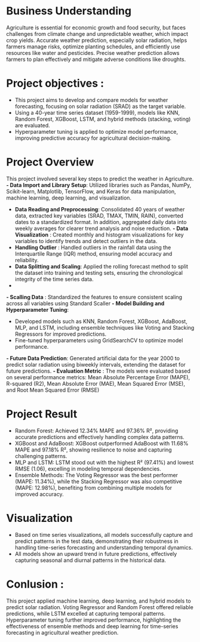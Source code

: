 # Business Understanding
Agriculture is essential for economic growth and food security, but faces challenges from climate change and unpredictable weather, which impact crop yields. Accurate weather prediction, especially solar radiation, helps farmers manage risks, optimize planting schedules, and efficiently use resources like water and pesticides. Precise weather prediction allows farmers to plan effectively and mitigate adverse conditions like droughts.

# Project objectives :
- This project aims to develop and compare models for weather forecasting, focusing on solar radiation (SRAD) as the target variable.
- Using a 40-year time series dataset (1959-1999), models like KNN, Random Forest, XGBoost, LSTM, and hybrid methods (stacking, voting) are evaluated.
- Hyperparameter tuning is applied to optimize model performance, improving predictive accuracy for agricultural decision-making.

# Project Overview 
This project involved several key steps to predict the weather in Agriculture. 
**- Data Import and Library Setup**: Utilized libraries such as Pandas, NumPy, Scikit-learn, Matplotlib, TensorFlow, and Keras for data manipulation, machine learning, deep learning, and visualization.
- **Data Reading and Preprocessing**: Consolidated 40 years of weather data, extracted key variables (SRAD, TMAX, TMIN, RAIN), converted dates to a standardized format. In addition, aggregated daily data into weekly averages for clearer trend analysis and noise reduction.
**- Data Visualization** : Created monthly and histogram visualizations for key variables to identify trends and detect outliers in the data.
- **Handling Outlier** : Handled outliers in the rainfall data using the Interquartile Range (IQR) method, ensuring model accuracy and reliability.
- **Data Splitting and Scaling**: Applied the rolling forecast method to split the dataset into training and testing sets, ensuring the chronological integrity of the time series data.
- 
**- Scalling Data** : Standardized the features to ensure consistent scaling across all variables using Standard Scaller
**- Model Building and Hyperparameter Tuning**:
  - Developed models such as KNN, Random Forest, XGBoost, AdaBoost, MLP, and LSTM, including ensemble techniques like Voting and Stacking Regressors for improved predictions.
  - Fine-tuned hyperparameters using GridSearchCV to optimize model performance.
    
**- Future Data Prediction**: Generated artificial data for the year 2000 to predict solar radiation using biweekly intervals, extending the dataset for future predictions.
**- Evaluation Metric** : The models were evaluated based on several performance metrics: Mean Absolute Percentage Error (MAPE), R-squared (R2), Mean Absolute Error (MAE), Mean Squared Error (MSE), and Root Mean Squared Error (RMSE) 

# Project Result 
- Random Forest: Achieved 12.34% MAPE and 97.36% R², providing accurate predictions and effectively handling complex data patterns.
- XGBoost and AdaBoost: XGBoost outperformed AdaBoost with 11.68% MAPE and 97.18% R², showing resilience to noise and capturing challenging patterns.
- MLP and LSTM: LSTM stood out with the highest R² (97.41%) and lowest RMSE (1.06), excelling in modeling temporal dependencies.
- Ensemble Methods: The Voting Regressor was the best performer (MAPE: 11.34%), while the Stacking Regressor was also competitive (MAPE: 12.98%), benefiting from combining multiple models for improved accuracy.
  
# Visualization
- Based on time series visualizations, all models successfully capture and predict patterns in the test data, demonstrating their robustness in handling time-series forecasting and understanding temporal dynamics.
- All models show an upward trend in future predictions, effectively capturing seasonal and diurnal patterns in the historical data.


# Conlusion : 
This project applied machine learning, deep learning, and hybrid models to predict solar radiation. Voting Regressor and Random Forest offered reliable predictions, while LSTM excelled at capturing temporal patterns. Hyperparameter tuning further improved performance, highlighting the effectiveness of ensemble methods and deep learning for time-series forecasting in agricultural weather prediction.
